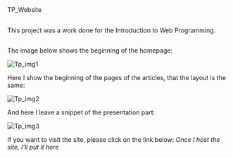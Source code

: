 ##

TP_Website

##

This project was a work done for the Introduction to Web Programming.

##

The image below shows the beginning of the homepage:

![Tp_img1](https://user-images.githubusercontent.com/90284053/156653611-82889684-b8f6-4d6c-adca-65ae4588e833.jpg)

Here I show the beginning of the pages of the articles, that the layout is the same:

![Tp_img2](https://user-images.githubusercontent.com/90284053/156653631-5f891f62-d155-4c40-b0e0-d18c7cdf4ac1.jpg)

And here I leave a snippet of the presentation part:

![Tp_img3](https://user-images.githubusercontent.com/90284053/156653644-11e950a4-51a5-419c-a4bd-8161e08a171d.jpg)

If you want to visit the site, please click on the link below:
*Once I host the site, I'll put it here*

##
